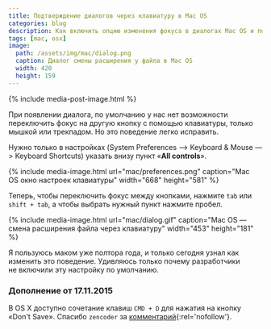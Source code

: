 ```yaml
---
title: Подтверждение диалогов через клавиатуру в Mac OS
categories: blog
description: Как включить опцию изменения фокуса в диалогах Mac OS и подтверждать их с клавиатуры.
tags: [mac, osx]
image:
  path: /assets/img/mac/dialog.png
  caption: Диалог смены расширения у файла в Mac OS
  width: 420
  height: 159
---
```


{% include media-post-image.html %}

При появлении диалога, по умолчанию у нас нет возможности переключить фокус на другую кнопку с помощью клавиатуры, только мышкой или трекпадом. Но это поведение легко исправить.

Нужно только в настройках (System Preferences —> Keyboard & Mouse —> Keyboard Shortcuts) указать внизу пункт «**All controls**».

{%
	include media-image.html
	url="mac/preferences.png"
	caption="Mac OS окно настроек клавиатуры"
	width="668"
	height="581"
%}

Теперь, чтобы переключить фокус между кнопками, нажмите `tab` или `shift + tab`, а чтобы выбрать нужный пункт нажмите пробел.

{%
	include media-image.html
	url="mac/dialog.gif"
	caption="Mac OS — смена расширения файла через клавиатуру"
	width="453"
	height="181"
%}

Я пользуюсь маком уже полтора года, и только сегодня узнал как изменить это поведение. Удивляюсь только почему разработчики не включили эту настройку по умолчанию.

### Дополнение от 17.11.2015

В OS X доступно сочетание клавиш `CMD + D` для нажатия на кнопку «Don't Save». Спасибо `zencoder` за [комментарий](https://disqus.com/home/discussion/ymatuhin/mac_os_95/#comment-2364464096){:rel='nofollow'}.
